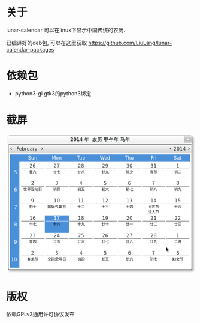 关于
===
lunar-calendar 可以在linux下显示中国传统的农历.

已编译好的deb包, 可以在这里获取 https://github.com/LiuLang/lunar-calendar-packages

依赖包
=====

* python3-gi gtk3的python3绑定

截屏
====
<img src="screenshots/lunar-calendar.png?raw=true" title="Lunar Calendar" />

版权
====
依赖GPLv3通用许可协议发布
